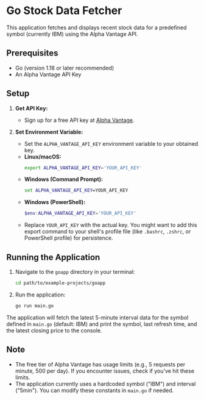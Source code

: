 # Go Stock Data Fetcher

This application fetches and displays recent stock data for a predefined symbol (currently IBM) using the Alpha Vantage API.

## Prerequisites

- Go (version 1.18 or later recommended)
- An Alpha Vantage API Key

## Setup

1.  **Get API Key:**
    *   Sign up for a free API key at [Alpha Vantage](https://www.alphavantage.co/support/#api-key).

2.  **Set Environment Variable:**
    *   Set the `ALPHA_VANTAGE_API_KEY` environment variable to your obtained key.
    *   **Linux/macOS:**
        ```bash
        export ALPHA_VANTAGE_API_KEY='YOUR_API_KEY'
        ```
    *   **Windows (Command Prompt):**
        ```cmd
        set ALPHA_VANTAGE_API_KEY=YOUR_API_KEY
        ```
    *   **Windows (PowerShell):**
        ```powershell
        $env:ALPHA_VANTAGE_API_KEY='YOUR_API_KEY'
        ```
    *   Replace `YOUR_API_KEY` with the actual key. You might want to add this export command to your shell's profile file (like `.bashrc`, `.zshrc`, or PowerShell profile) for persistence.

## Running the Application

1.  Navigate to the `goapp` directory in your terminal:
    ```bash
    cd path/to/example-projects/goapp
    ```
2.  Run the application:
    ```bash
    go run main.go
    ```

The application will fetch the latest 5-minute interval data for the symbol defined in `main.go` (default: IBM) and print the symbol, last refresh time, and the latest closing price to the console.

## Note

- The free tier of Alpha Vantage has usage limits (e.g., 5 requests per minute, 500 per day). If you encounter issues, check if you've hit these limits.
- The application currently uses a hardcoded symbol ("IBM") and interval ("5min"). You can modify these constants in `main.go` if needed.
